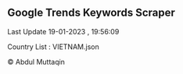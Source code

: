 

## Google Trends Keywords Scraper 
 
Last Update 19-01-2023 , 19:56:09

Country List :
VIETNAM.json



© Abdul Muttaqin 
